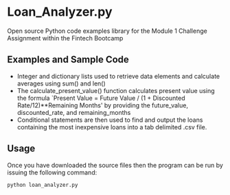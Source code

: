  # Loan_Analyzer.py
 Open source Python code examples library for the Module 1 Challenge Assignment within the Fintech Bootcamp
 
 ## Examples and Sample Code
 - Integer and dictionary lists used to retrieve data elements and calculate averages using sum() and len()
 - The calculate_present_value() function calculates present value using the formula `Present Value = Future Value / (1 + Discounted Rate/12)**Remaining Months' by providing the future_value, discounted_rate, and remaining_months
 - Conditional statements are then used to find and output the loans containing the most inexpensive loans into a tab delimited .csv file.
 
 ## Usage
 Once you have downloaded the source files then the program can be run by issuing the following command:
 ```python
 python loan_analyzer.py
 ```
